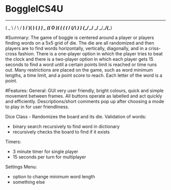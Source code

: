 # BoggleICS4U
 ____   __    ___   ___  __    ____ 
(  _ \ /  \  / __) / __)(  )  (  __)
 ) _ ((  O )( (_ \( (_ \/ (_/\ ) _) 
(____/ \__/  \___/ \___/\____/(____)

#Summary:
  The game of boggle is centered around a player or players finding words on a 5x5 grid of die. The die are all randomized and then players are to find words horizontally, vertically, diagonally, and in a criss-cross fashion. There is a one-player option in which the player tries to beat the clock and there is a two-player option in which each player gets 15 seconds to find a word until a certain points limit is reached or time runs out. Many restrictions are placed on the game, such as word minimum lengths, a time limit, and a point score to reach. Each letter of the word is a point.

#Features:
General:
GUI very user friendly, bright colours, quick and simple movement between frames.
All buttons operate as labelled and act quickly and efficiently.
Descriptions/short comments pop up after choosing a mode to play in for user friendliness.


Dice Class - Randomizes the board and its die.
Validation of words:
- binary search recursively to find word in dictionary
- recursively checks the board to find if it exists

Timers:
- 3 minute timer for single player
- 15 seconds per turn for multiplayer

Settings Menu:
- option to change minimum word length
- something else


